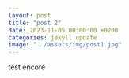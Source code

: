```yaml
---
layout: post
title: "post 2"
date: 2023-11-05 00:00:00 +0200
categories: jekyll update
image: "../assets/img/post1.jpg"
---
```


test encore